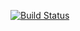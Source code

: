 [![Build Status](https://travis-ci.org/technetscloud/patch-management.svg?branch=master)](https://travis-ci.org/technetscloud/patch-management)
